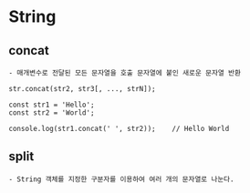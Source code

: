 # String

## concat
    - 매개변수로 전달된 모든 문자열을 호출 문자열에 붙인 새로운 문자열 반환

    str.concat(str2, str3[, ..., strN]);

    const str1 = 'Hello';
    const str2 = 'World';

    console.log(str1.concat(' ', str2));    // Hello World

## split
    - String 객체를 지정한 구분자를 이용하여 여러 개의 문자열로 나눈다.